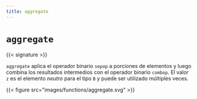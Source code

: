 ```yaml
---
title: aggregate
---
```


# `aggregate`

{{< signature >}}

`aggregate` aplica el operador binario `sepop` a porciones de elementos y luego combina los resultados intermedios con el operador binario `combop`.
El valor `z` es el elemento _neutro_ para el tipo `B` y puede ser utilizado múltiples veces.

{{< figure src="images/functions/aggregate.svg" >}}
